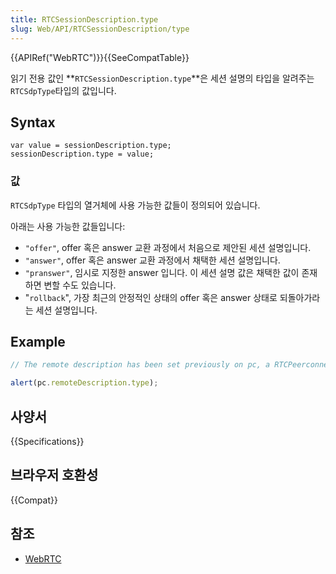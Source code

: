 ```yaml
---
title: RTCSessionDescription.type
slug: Web/API/RTCSessionDescription/type
---
```

{{APIRef("WebRTC")}}{{SeeCompatTable}}

읽기 전용 값인 **`RTCSessionDescription.type`**은 세션 설명의 타입을 알려주는 `RTCSdpType`타입의 값입니다.

## Syntax

    var value = sessionDescription.type;
    sessionDescription.type = value;

### 값

`RTCSdpType` 타입의 열거체에 사용 가능한 값들이 정의되어 있습니다.

아래는 사용 가능한 값들입니다:

- `"offer"`, offer 혹은 answer 교환 과정에서 처음으로 제안된 세션 설명입니다.
- `"answer"`, offer 혹은 answer 교환 과정에서 채택한 세션 설명입니다.
- `"pranswer"`, 임시로 지정한 answer 입니다. 이 세션 설명 값은 채택한 값이 존재하면 변할 수도 있습니다.
- "`rollback`", 가장 최근의 안정적인 상태의 offer 혹은 answer 상태로 되돌아가라는 세션 설명입니다.

## Example

```js
// The remote description has been set previously on pc, a RTCPeerconnection

alert(pc.remoteDescription.type);
```

## 사양서

{{Specifications}}

## 브라우저 호환성

{{Compat}}

## 참조

- [WebRTC](/ko/docs/Web/Guide/API/WebRTC)
